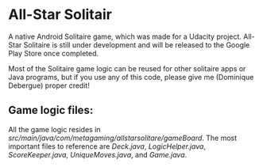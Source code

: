 <h1>All-Star Solitair</h1>

A native Android Solitaire game, which was made for a Udacity project. All-Star Solitaire is still under development and will be released to the Google Play Store once completed.
    
Most of the Solitaire game logic can be reused for other solitaire apps or Java programs, but if you use any of this code, please give me (Dominique Debergue) proper credit!

<h2>Game logic files:</h2>

All the game logic resides in *src/main/java/com/metagaming/allstarsolitare/gameBoard*. The most important files to reference are *Deck.java*, *LogicHelper.java*, *ScoreKeeper.java*, *UniqueMoves.java*, and *Game.java*.

